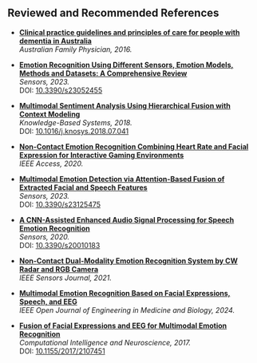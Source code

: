 ## Reviewed and Recommended References

- [**Clinical practice guidelines and principles of care for people with dementia in Australia**](https://pubmed.ncbi.nlm.nih.gov/27903038/)  
  *Australian Family Physician, 2016.*

- [**Emotion Recognition Using Different Sensors, Emotion Models, Methods and Datasets: A Comprehensive Review**](https://www.mdpi.com/1424-8220/23/5/2455)  
  *Sensors, 2023.*  
  DOI: [10.3390/s23052455](https://doi.org/10.3390/s23052455)

- [**Multimodal Sentiment Analysis Using Hierarchical Fusion with Context Modeling**](https://www.sciencedirect.com/science/article/pii/S0950705118303897)  
  *Knowledge-Based Systems, 2018.*  
  DOI: [10.1016/j.knosys.2018.07.041](https://doi.org/10.1016/j.knosys.2018.07.041)

- [**Non-Contact Emotion Recognition Combining Heart Rate and Facial Expression for Interactive Gaming Environments**](https://doi.org/10.1109/ACCESS.2020.2964794)  
  *IEEE Access, 2020.*

- [**Multimodal Emotion Detection via Attention-Based Fusion of Extracted Facial and Speech Features**](https://www.mdpi.com/1424-8220/23/12/5475)  
  *Sensors, 2023.*  
  DOI: [10.3390/s23125475](https://doi.org/10.3390/s23125475)

- [**A CNN-Assisted Enhanced Audio Signal Processing for Speech Emotion Recognition**](https://www.mdpi.com/1424-8220/20/1/183)  
  *Sensors, 2020.*  
  DOI: [10.3390/s20010183](https://doi.org/10.3390/s20010183)

- [**Non-Contact Dual-Modality Emotion Recognition System by CW Radar and RGB Camera**](https://doi.org/10.1109/JSEN.2021.3107429)  
  *IEEE Sensors Journal, 2021.*

- [**Multimodal Emotion Recognition Based on Facial Expressions, Speech, and EEG**](https://doi.org/10.1109/OJEMB.2023.3240280)  
  *IEEE Open Journal of Engineering in Medicine and Biology, 2024.*

- [**Fusion of Facial Expressions and EEG for Multimodal Emotion Recognition**](https://onlinelibrary.wiley.com/doi/abs/10.1155/2017/2107451)  
  *Computational Intelligence and Neuroscience, 2017.*  
  DOI: [10.1155/2017/2107451](https://doi.org/10.1155/2017/2107451)

